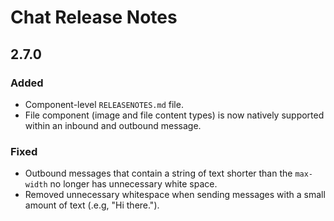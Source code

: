 <!-- Release notes authoring guidelines: http://keepachangelog.com/ -->

# Chat Release Notes

<!-- ## [Unreleased] -->

## 2.7.0

### Added

- Component-level `RELEASENOTES.md` file.
- File component (image and file content types) is now natively supported within an inbound and outbound message.

### Fixed

- Outbound messages that contain a string of text shorter than the `max-width` no longer has unnecessary white space.
- Removed unnecessary whitespace when sending messages with a small amount of text (.e.g, "Hi there.").
